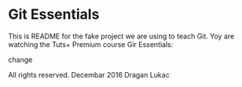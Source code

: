 # Git Essentials

This is README for the fake project we are
using to teach Git. Yoy are watching the Tuts+
Premium course Gir Essentials:

change

All rights reserved. Decembar 2016 Dragan Lukac
